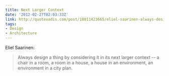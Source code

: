 ```yaml
---
title: Next Larger Context
date: '2012-02-27T02:03:33Z'
link: http://quotevadis.com/post/18011423665/eliel-saarinen-always-design-things-by-context
tags:
- Design
- Architecture
---
```

Eliel Saarinen:

> Always design a thing by considering it in its next larger context -- a chair in a room, a room in a house, a house in an environment, an environment in a city plan.
